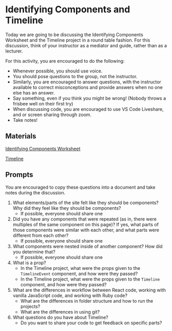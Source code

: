 # Identifying Components and Timeline

Today we are going to be discussing the Identifying Components Worksheet and the Timeline project in a round table fashion. For this discussion, think of your instructor as a mediator and guide, rather than as a lecturer.

For this activity, you are encouraged to do the following:

* Whenever possible, you should use voice.
* You should pose questions to the group, not the instructor.
* Similarly, you are encouraged to answer questions, with the instructor available to correct misconceptions and provide answers when no one else has an answer.
* Say something, even if you think you might be wrong! (Nobody throws a frisbee well on their first try)
* When discussing code, you are encouraged to use VS Code Liveshare, and or screen sharing through zoom.
* Take notes!

## Materials
[Identifying Components Worksheet](https://github.com/Ada-Developers-Academy/textbook-curriculum/blob/master/React/exercises/identifying-components.md)

[Timeline](https://github.com/Ada-C13/react-timeline)


## Prompts
You are encouraged to copy these questions into a document and take notes during the discussion.

1. What elements/parts of the site felt like they should be components? Why did they feel like they should be components?
    * If possible, everyone should share one
2. Did you have any components that were repeated (as in, there were multiples of the same component on this page)? If yes, what parts of those components were similar with each other, and what parts were different from each other?
    * If possible, everyone should share one
3. What components were nested inside of another component? How did you determine that?
    * If possible, everyone should share one
4. What is a prop?
    * In the Timeline project, what were the props given to the `TimelineEvent` component, and how were they passed?
    * In the Timeline project, what were the props given to the `Timeline` component, and how were they passed?
5. What are the differences in workflow between React code, working with vanilla JavaScript code, and working with Ruby code?
    * What are the differences in folder structure and how to run the projects?
    * What are the differences in using git?
6. What questions do you have about Timeline?
    * Do you want to share your code to get feedback on specific parts?
